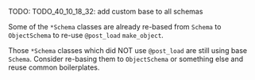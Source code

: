 
TODO: TODO_40_10_18_32: add custom base to all schemas

Some of the `*Schema` classes are already re-based from `Schema` to `ObjectSchema`
to re-use `@post_load` `make_object`.

Those `*Schema` classes which did NOT use `@post_load` are still using base `Schema`.
Consider re-basing them to `ObjectSchema` or something else and reuse common boilerplates.
